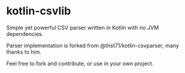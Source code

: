 # kotlin-csvlib

Simple yet powerful CSV parser written in Kotlin with no JVM dependencies.

Parser implementation is forked from @thst71/kotlin-csvparser, many thanks to him.

Feel free to fork and contribute, or use in your own project. 